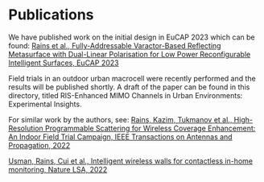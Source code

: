 # Publications

We have published work on the initial design in EuCAP 2023 which can be found:
[Rains et al., Fully-Addressable Varactor-Based Reflecting Metasurface with Dual-Linear Polarisation for Low Power Reconfigurable Intelligent Surfaces, EuCAP 2023](https://ieeexplore.ieee.org/abstract/document/10133408)

Field trials in an outdoor urban macrocell were recently performed and the results will be published shortly. A draft of the paper can be found in this directory, titled RIS-Enhanced MIMO Channels in Urban Environments: Experimental Insights.

For similar work by the authors, see:
[Rains, Kazim, Tukmanov et al., High-Resolution Programmable Scattering for Wireless Coverage Enhancement: An Indoor Field Trial Campaign, IEEE Transactions on Antennas and Propagation, 2022](https://ieeexplore.ieee.org/abstract/document/9931620)

[Usman, Rains, Cui et al., Intelligent wireless walls for contactless in-home monitoring, Nature LSA, 2022](https://www.nature.com/articles/s41377-022-00906-5)

